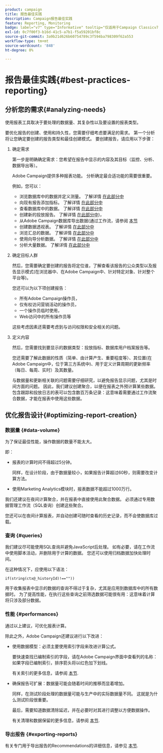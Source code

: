 ```yaml
---
product: campaign
title: 报告最佳实践
description: Campaign报告最佳实践
feature: Reporting, Monitoring
badge: label="v7" type="Informative" tooltip="仅适用于Campaign Classicv7"
exl-id: 0c7f00f3-b16d-41c5-a7b1-f5a59201bf8c
source-git-commit: 3a9b21d626b60754789c3f594ba798309f62a553
workflow-type: tm+mt
source-wordcount: '848'
ht-degree: 0%

---
```


# 报告最佳实践{#best-practices-reporting}



## 分析您的需求{#analyzing-needs}

使用报表工具取决于要处理的数据量、其复杂性以及要设置的报表类型。

要优化报告的创建、使用和持久性，您需要仔细考虑要满足的需求。 第一个分析将让您确定要创建的报告类型和最佳创建模式。 要创建报告，请应用以下步骤：

1. 确定需求

   第一步是明确确定需求：您希望在报告中显示的内容及其目标（监控、分析、数据导出等）。

   Adobe Campaign提供多种报表功能。 分析确定最合适功能的需要很重要。

   例如，您可以：

   * 浏览数据库中的数据并定义测量。 了解详情 [在此部分中](../../reporting/using/ac-cubes.md)
   * 向现有报告添加指标。 了解详情 [在此部分中](../../reporting/using/about-reports-creation-in-campaign.md)
   * 查看数据库中的数据。 了解详情 [在此部分中](../../reporting/using/about-descriptive-analysis.md)
   * 创建新的投放报告。 了解详情 [在此部分中](../../reporting/using/about-reports-creation-in-campaign.md))，
   * 从Adobe Campaign数据库导出数据(通过工作流，请参阅 [本节](../../workflow/using/about-workflows.md)
   * 创建数据透视表。 了解详情 [在此部分中](../../reporting/using/creating-a-table.md#creating-a-breakdown-or-pivot-table)
   * 浏览汇总的数据。 了解详情 [在此部分中](../../reporting/using/ac-cubes.md)
   * 使用向导分析数据。 了解详情 [在此部分中](../../reporting/using/about-descriptive-analysis.md)
   * 分析大量数据。 了解详情 [在此部分中](../../reporting/using/about-reports-creation-in-campaign.md)

1. 确定目标人群

   然后，您需要确定要创建的报告将定位谁，了解查看该报告的公众类型以及报告显示模式(在浏览器中、在Adobe Campaign中、针对特定对象、针对整个平台等)。

   您还可以为以下项创建报告：

   * 所有Adobe Campaign操作员，
   * 仅有权访问营销活动的操作员，
   * 一个操作员临时使用，
   * Web访问中的所有操作员等

   这些考虑因素还需要考虑到与访问权限和安全相关的问题。

1. 定义内容

   然后，您需要找到要显示的数据类型：投放指标、数据库用户档案报告等。

   您还需要了解此数据的性质（简单、由计算产生、重要程度等）、其位置(在Adobe Campaign中，位于第三方系统中)、用于定义计算周期的更新频率（每日、每周、实时）及其数量。

   与数据量和更新相关联的问题需要仔细研究，以避免报告显示问题，尤其是时间方面的问题。 因此，我们建议创建聚合，以便在报表之外预计算某些数据。 包含跟踪和投放日志的表可以包含数百万条记录：这意味着需要通过工作流聚合数据，才能在报表中使用这些数据。

## 优化报告设计{#optimizing-report-creation}

### 数据量 {#data-volume}

为了保证最佳性能，操作数据的数量不能太大。

即：

* 报表的计算时间不得超过5分钟。

  同样，在设计阶段，由于数据量较小，如果报告计算超过60秒，则需要改变计算方法。

* 使用Marketing Analytics模块时，报表数据不能超过1000万行。

我们还建议在夜间计算聚合，并在报表中直接使用此聚合数据。 必须通过专用数据管理工作流（SQL查询）创建这些聚合。

您还可以在夜间计算报表，并自动创建可随时查看的历史记录，而不会使数据库过载。

### 查询 {#queries}

我们建议尽可能使用SQL查询并避免JavaScript后处理。 如有必要，请在工作流中使用脚本活动，并删除用于计算的数据。 您还可以使用归档数据加快处理时间。

在这种情况下，应使用以下语法：

```
if(string(ctx@_historyId)!==""))
```

用于收集报表中显示的数据的查询不得过于复杂，尤其是应用到数据库中的所有数据时。 为了提高性能，在执行这些查询之前筛选数据可能很有用：这意味着计算将只涉及部分数据。

### 性能 {#performances}

通过以上建议，可优化报表计算。

除此之外，Adobe Campaign还建议进行以下改进：

* 使用数据模型：必须主要使用索引字段来改进计算公式。

  要快速查找已编制索引的字段，请在Adobe Campaign界面中查看列的名称：如果字段已编制索引，排序箭头将以红色加下划线。

  有关索引的更多信息，请参阅 [本节](../../configuration/using/data-model-best-practices.md#indexes).

* 确保报告可扩展：数据量可能会随着时间的推移而显着增加。

  同样，在测试阶段处理的数据量可能与生产中的实际数据量不同。 这就是为什么测试阶段很重要。

  最后，需要知道数据清除延迟，并在必要时对其进行调整以方便数据操作。

  有关清理和数据保留的更多信息，请参阅 [本节](../../configuration/using/data-model-best-practices.md#data-retention).

### 导出报告 {#exporting-reports}

有关专门用于导出报告的Recommendations的详细信息，请参见 [本节](../../reporting/using/actions-on-reports.md#exporting-a-report).
